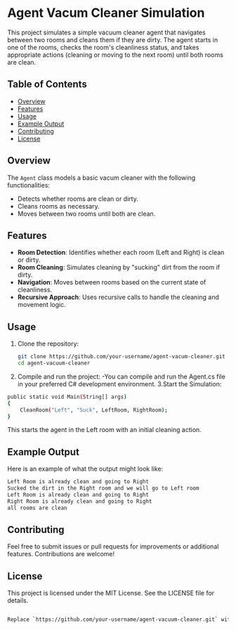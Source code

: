 # Agent Vacum Cleaner Simulation

This project simulates a simple vacuum cleaner agent that navigates between two rooms and cleans them if they are dirty. The agent starts in one of the rooms, checks the room's cleanliness status, and takes appropriate actions (cleaning or moving to the next room) until both rooms are clean.

## Table of Contents
- [Overview](#overview)
- [Features](#features)
- [Usage](#usage)
- [Example Output](#example-output)
- [Contributing](#contributing)
- [License](#license)

## Overview
The `Agent` class models a basic vacum cleaner with the following functionalities:
- Detects whether rooms are clean or dirty.
- Cleans rooms as necessary.
- Moves between two rooms until both are clean.
  
## Features
- **Room Detection**: Identifies whether each room (Left and Right) is clean or dirty.
- **Room Cleaning**: Simulates cleaning by "sucking" dirt from the room if dirty.
- **Navigation**: Moves between rooms based on the current state of cleanliness.
- **Recursive Approach**: Uses recursive calls to handle the cleaning and movement logic.

## Usage
1. Clone the repository:
   ```bash
   git clone https://github.com/your-username/agent-vacum-cleaner.git
   cd agent-vacuum-cleaner
   ```
2. Compile and run the project:
-You can compile and run the Agent.cs file in your preferred C# development environment.
3.Start the Simulation:

```bash
public static void Main(String[] args)
{
    CleanRoom("Left", "Suck", LeftRoom, RightRoom);
}
```
This starts the agent in the Left room with an initial cleaning action.

## Example Output
Here is an example of what the output might look like:

```bash
Left Room is already clean and going to Right
Sucked the dirt in the Right room and we will go to Left room
Left Room is already clean and going to Right
Right Room is already clean and going to Right
all rooms are clean
```

## Contributing

Feel free to submit issues or pull requests for improvements or additional features. Contributions are welcome!

## License
This project is licensed under the MIT License. See the LICENSE file for details.
```bash

Replace `https://github.com/your-username/agent-vacuum-cleaner.git` with the actual URL of your GitHub repository if needed. This `README.md` covers the main details and should provide enough information for users to understand and run your simulation project.

```

